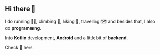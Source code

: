 ## Hi there 👋

I do running 🏃‍♂️, climbing 🧗, hiking 🥾, travelling 🗺️ and besides that, I also do **programming**. 

Into **Kotlin** development, **Android** and a little bit of **backend**.

Check 🔽 here.
